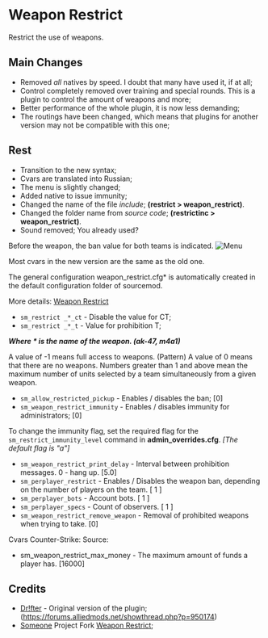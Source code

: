 # Weapon Restrict
Restrict the use of weapons.

## Main Changes
- Removed *all* natives by speed. I doubt that many have used it, if at all;
- Control completely removed over training and special rounds. This is a plugin to control the amount of weapons and more;
- Better performance of the whole plugin, it is now less demanding;
- The routings have been changed, which means that plugins for another version may not be compatible with this one;

## Rest
- Transition to the new syntax;
- Cvars are translated into Russian;
- The menu is slightly changed;
- Added native to issue immunity;
- Changed the name of the file *include*; **(restrict > weapon_restrict)**.
- Changed the folder name from *source code*; **(restrictinc > weapon_restrict)**.
- Sound removed; You already used?

Before the weapon, the ban value for both teams is indicated.
![Menu](http://hlmod.ru/attachments/upload_2017-10-9_22-34-34-png.26198)

Most cvars in the new version are the same as the old one.

The general configuration  weapon_restrict.cfg* is automatically created in the default configuration folder of sourcemod.

More details: [Weapon Restrict](http://hlmod.ru/resources/weapon-restrict-forked.620)

- `sm_restrict _*_ct` - Disable the value for CT;
- `sm_restrict _*_t` - Value for prohibition T;

***Where * is the name of the weapon. (ak-47, m4a1)***

A value of -1 means full access to weapons. (Pattern)
A value of 0 means that there are no weapons.
Numbers greater than 1 and above mean the maximum number of units selected by a team simultaneously from a given weapon.

- `sm_allow_restricted_pickup` - Enables / disables the ban; [0]
- `sm_weapon_restrict_immunity` - Enables / disables immunity for administrators; [0]

To change the immunity flag, set the required flag for the `sm_restrict_immunity_level` command in **admin_overrides.cfg**. *[The default flag is "a"]*

- `sm_weapon_restrict_print_delay` - Interval between prohibition messages. 0 - hang up. [5.0]
- `sm_perplayer_restrict` - Enables / Disables the weapon ban, depending on the number of players on the team. [ 1 ]
- `sm_perplayer_bots` - Account bots. [ 1 ]
- `sm_perplayer_specs` - Count of observers. [ 1 ]
- `sm_weapon_restrict_remove_weapon` - Removal of prohibited weapons when trying to take. [0]

Cvars Counter-Strike: Source:

- sm_weapon_restrict_max_money - The maximum amount of funds a player has. [16000]

## Credits
- [Dr!fter](https://forums.alliedmods.net/showthread.php?p=950174) - Original version of the plugin; (https://forums.alliedmods.net/showthread.php?p=950174)
- [Someone](https://github.com/SomethingFromSomewhere) Project Fork [Weapon Restrict](https://github.com/SomethingFromSomewhere/Weapon-Restrict-Forked);


